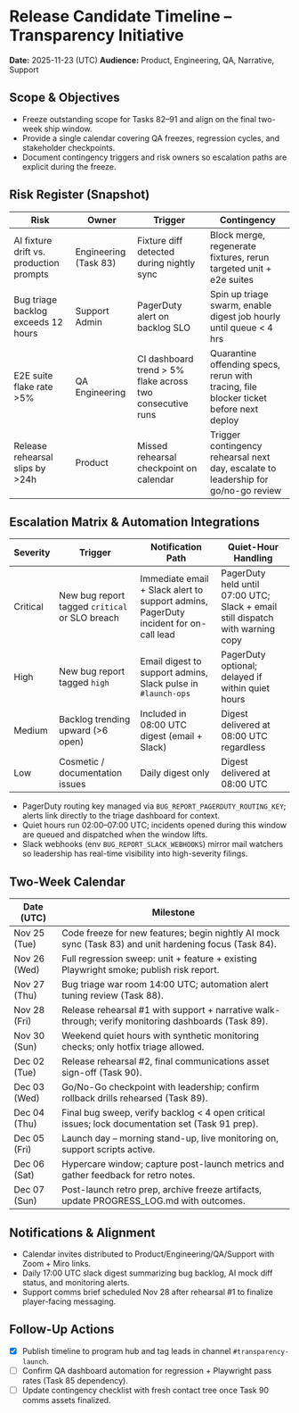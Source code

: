 # Release Candidate Timeline – Transparency Initiative

**Date:** 2025-11-23 (UTC)
**Audience:** Product, Engineering, QA, Narrative, Support

## Scope & Objectives
- Freeze outstanding scope for Tasks 82–91 and align on the final two-week ship window.
- Provide a single calendar covering QA freezes, regression cycles, and stakeholder checkpoints.
- Document contingency triggers and risk owners so escalation paths are explicit during the freeze.

## Risk Register (Snapshot)
| Risk | Owner | Trigger | Contingency |
|------|-------|---------|-------------|
| AI fixture drift vs. production prompts | Engineering (Task 83) | Fixture diff detected during nightly sync | Block merge, regenerate fixtures, rerun targeted unit + e2e suites |
| Bug triage backlog exceeds 12 hours | Support Admin | PagerDuty alert on backlog SLO | Spin up triage swarm, enable digest job hourly until queue < 4 hrs |
| E2E suite flake rate >5% | QA Engineering | CI dashboard trend > 5% flake across two consecutive runs | Quarantine offending specs, rerun with tracing, file blocker ticket before next deploy |
| Release rehearsal slips by >24h | Product | Missed rehearsal checkpoint on calendar | Trigger contingency rehearsal next day, escalate to leadership for go/no-go review |

## Escalation Matrix & Automation Integrations
| Severity | Trigger | Notification Path | Quiet-Hour Handling |
|----------|---------|-------------------|--------------------|
| Critical | New bug report tagged `critical` or SLO breach | Immediate email + Slack alert to support admins, PagerDuty incident for on-call lead | PagerDuty held until 07:00 UTC; Slack + email still dispatch with warning copy |
| High | New bug report tagged `high` | Email digest to support admins, Slack pulse in `#launch-ops` | PagerDuty optional; delayed if within quiet hours |
| Medium | Backlog trending upward (>6 open) | Included in 08:00 UTC digest (email + Slack) | Digest delivered at 08:00 UTC regardless |
| Low | Cosmetic / documentation issues | Daily digest only | Digest delivered at 08:00 UTC |

- PagerDuty routing key managed via `BUG_REPORT_PAGERDUTY_ROUTING_KEY`; alerts link directly to the triage dashboard for context.
- Quiet hours run 02:00–07:00 UTC; incidents opened during this window are queued and dispatched when the window lifts.
- Slack webhooks (env `BUG_REPORT_SLACK_WEBHOOKS`) mirror mail watchers so leadership has real-time visibility into high-severity filings.

## Two-Week Calendar
| Date (UTC) | Milestone |
|------------|-----------|
| Nov 25 (Tue) | Code freeze for new features; begin nightly AI mock sync (Task 83) and unit hardening focus (Task 84).
| Nov 26 (Wed) | Full regression sweep: unit + feature + existing Playwright smoke; publish risk report.
| Nov 27 (Thu) | Bug triage war room 14:00 UTC; automation alert tuning review (Task 88).
| Nov 28 (Fri) | Release rehearsal #1 with support + narrative walk-through; verify monitoring dashboards (Task 89).
| Nov 30 (Sun) | Weekend quiet hours with synthetic monitoring checks; only hotfix triage allowed.
| Dec 02 (Tue) | Release rehearsal #2, final communications asset sign-off (Task 90).
| Dec 03 (Wed) | Go/No-Go checkpoint with leadership; confirm rollback drills rehearsed (Task 89).
| Dec 04 (Thu) | Final bug sweep, verify backlog < 4 open critical issues; lock documentation set (Task 91 prep).
| Dec 05 (Fri) | Launch day – morning stand-up, live monitoring on, support scripts active.
| Dec 06 (Sat) | Hypercare window; capture post-launch metrics and gather feedback for retro notes.
| Dec 07 (Sun) | Post-launch retro prep, archive freeze artifacts, update PROGRESS_LOG.md with outcomes.

## Notifications & Alignment
- Calendar invites distributed to Product/Engineering/QA/Support with Zoom + Miro links.
- Daily 17:00 UTC slack digest summarizing bug backlog, AI mock diff status, and monitoring alerts.
- Support comms brief scheduled Nov 28 after rehearsal #1 to finalize player-facing messaging.

## Follow-Up Actions
- [x] Publish timeline to program hub and tag leads in channel `#transparency-launch`.
- [ ] Confirm QA dashboard automation for regression + Playwright pass rates (Task 85 dependency).
- [ ] Update contingency checklist with fresh contact tree once Task 90 comms assets finalized.
